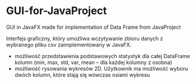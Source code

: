# GUI-for-JavaProject
GUI in JavaFX made for implementation of Data Frame from JavaProject


Interfejs graficzny, który umożliwa wczytywanie zbioru danych z wybranego pliku csv zaimplementowany w JavaFX.

- możliwość przedstawienia podstawowych statystyk dla całej DataFrame kolumn (min, max, std, var, mean – dla każdej kolumny z osobna)
- możliwość rysowania wykresów 2D. Użytkownik ma możliwość wyboru dwóch kolumn, które stają się wówczas osiami wykresu
